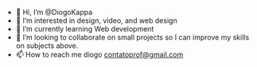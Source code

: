 - 👋 Hi, I’m @DiogoKappa
- 👀 I’m interested in design, video, and web design
- 🌱 I’m currently learning Web development
- 💞️ I’m looking to collaborate on small projects so I can improve my skills on subjects above.
- 📫 How to reach me diogo contatoprof@gmail.com

<!---
DiogoKappa/DiogoKappa is a ✨ special ✨ repository because its `README.md` (this file) appears on your GitHub profile.
You can click the Preview link to take a look at your changes.
--->
